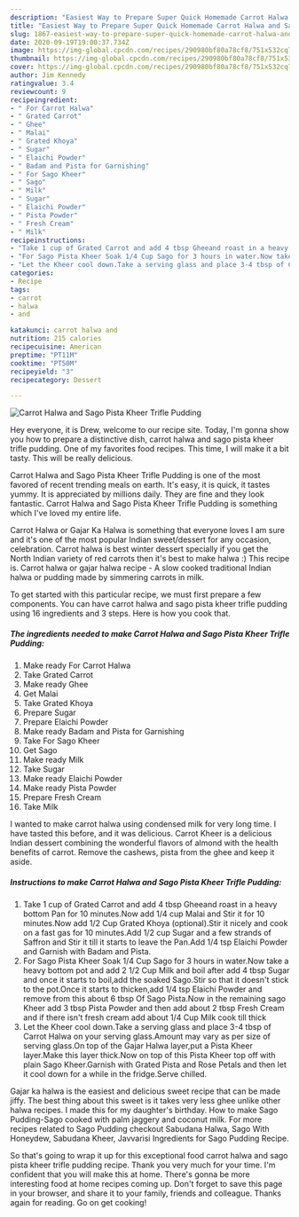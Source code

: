 ```yaml
---
description: "Easiest Way to Prepare Super Quick Homemade Carrot Halwa and Sago Pista Kheer Trifle Pudding"
title: "Easiest Way to Prepare Super Quick Homemade Carrot Halwa and Sago Pista Kheer Trifle Pudding"
slug: 1867-easiest-way-to-prepare-super-quick-homemade-carrot-halwa-and-sago-pista-kheer-trifle-pudding
date: 2020-09-19T19:00:37.734Z
image: https://img-global.cpcdn.com/recipes/290980bf80a78cf8/751x532cq70/carrot-halwa-and-sago-pista-kheer-trifle-pudding-recipe-main-photo.jpg
thumbnail: https://img-global.cpcdn.com/recipes/290980bf80a78cf8/751x532cq70/carrot-halwa-and-sago-pista-kheer-trifle-pudding-recipe-main-photo.jpg
cover: https://img-global.cpcdn.com/recipes/290980bf80a78cf8/751x532cq70/carrot-halwa-and-sago-pista-kheer-trifle-pudding-recipe-main-photo.jpg
author: Jim Kennedy
ratingvalue: 3.4
reviewcount: 9
recipeingredient:
- " For Carrot Halwa"
- " Grated Carrot"
- " Ghee"
- " Malai"
- " Grated Khoya"
- " Sugar"
- " Elaichi Powder"
- " Badam and Pista for Garnishing"
- " For Sago Kheer"
- " Sago"
- " Milk"
- " Sugar"
- " Elaichi Powder"
- " Pista Powder"
- " Fresh Cream"
- " Milk"
recipeinstructions:
- "Take 1 cup of Grated Carrot and add 4 tbsp Gheeand roast in a heavy bottom Pan for 10 minutes.Now add 1/4 cup Malai and Stir it for 10 minutes.Now add 1/2 Cup Grated Khoya (optional).Stir it nicely and cook on a fast gas for 10 minutes.Add 1/2 cup Sugar and a few strands of Saffron and Stir it till it starts to leave the Pan.Add 1/4 tsp Elaichi Powder and Garnish with Badam and Pista."
- "For Sago Pista Kheer Soak 1/4 Cup Sago for 3 hours in water.Now take a heavy bottom pot and add 2 1/2 Cup Milk and boil after add 4 tbsp Sugar and once it starts to boil,add the soaked Sago.Stir so that it doesn&#39;t stick to the pot.Once it starts to thicken,add 1/4 tsp Elaichi Powder and remove from this about 6 tbsp Of Sago Pista.Now in the remaining sago Kheer add 3 tbsp Pista Powder and then add about 2 tbsp Fresh Cream and if there isn&#39;t fresh cream add about 1/4 Cup Milk cook till thick"
- "Let the Kheer cool down.Take a serving glass and place 3-4 tbsp of Carrot Halwa on your serving glass.Amount may vary as per size of serving glass.On top of the Gajar Halwa layer,put a Pista Kheer layer.Make this layer thick.Now on top of this Pista Kheer top off with plain Sago Kheer.Garnish with Grated Pista and Rose Petals and then let it cool down for a while in the fridge.Serve chilled."
categories:
- Recipe
tags:
- carrot
- halwa
- and

katakunci: carrot halwa and 
nutrition: 215 calories
recipecuisine: American
preptime: "PT11M"
cooktime: "PT50M"
recipeyield: "3"
recipecategory: Dessert

---
```



![Carrot Halwa and Sago Pista Kheer Trifle Pudding](https://img-global.cpcdn.com/recipes/290980bf80a78cf8/751x532cq70/carrot-halwa-and-sago-pista-kheer-trifle-pudding-recipe-main-photo.jpg)

Hey everyone, it is Drew, welcome to our recipe site. Today, I'm gonna show you how to prepare a distinctive dish, carrot halwa and sago pista kheer trifle pudding. One of my favorites food recipes. This time, I will make it a bit tasty. This will be really delicious.

Carrot Halwa and Sago Pista Kheer Trifle Pudding is one of the most favored of recent trending meals on earth. It's easy, it is quick, it tastes yummy. It is appreciated by millions daily. They are fine and they look fantastic. Carrot Halwa and Sago Pista Kheer Trifle Pudding is something which I've loved my entire life.

Carrot Halwa or Gajar Ka Halwa is something that everyone loves I am sure and it&#39;s one of the most popular Indian sweet/dessert for any occasion, celebration. Carrot halwa is best winter dessert specially if you get the North Indian variety of red carrots then it&#39;s best to make halwa :) This recipe is. Carrot halwa or gajar halwa recipe - A slow cooked traditional Indian halwa or pudding made by simmering carrots in milk.


To get started with this particular recipe, we must first prepare a few components. You can have carrot halwa and sago pista kheer trifle pudding using 16 ingredients and 3 steps. Here is how you cook that.

<!--inarticleads1-->

##### The ingredients needed to make Carrot Halwa and Sago Pista Kheer Trifle Pudding:

1. Make ready  For Carrot Halwa
1. Take  Grated Carrot
1. Make ready  Ghee
1. Get  Malai
1. Take  Grated Khoya
1. Prepare  Sugar
1. Prepare  Elaichi Powder
1. Make ready  Badam and Pista for Garnishing
1. Take  For Sago Kheer
1. Get  Sago
1. Make ready  Milk
1. Take  Sugar
1. Make ready  Elaichi Powder
1. Make ready  Pista Powder
1. Prepare  Fresh Cream
1. Take  Milk


I wanted to make carrot halwa using condensed milk for very long time. I have tasted this before, and it was delicious. Carrot Kheer is a delicious Indian dessert combining the wonderful flavors of almond with the health benefits of carrot. Remove the cashews, pista from the ghee and keep it aside. 

<!--inarticleads2-->

##### Instructions to make Carrot Halwa and Sago Pista Kheer Trifle Pudding:

1. Take 1 cup of Grated Carrot and add 4 tbsp Gheeand roast in a heavy bottom Pan for 10 minutes.Now add 1/4 cup Malai and Stir it for 10 minutes.Now add 1/2 Cup Grated Khoya (optional).Stir it nicely and cook on a fast gas for 10 minutes.Add 1/2 cup Sugar and a few strands of Saffron and Stir it till it starts to leave the Pan.Add 1/4 tsp Elaichi Powder and Garnish with Badam and Pista.
1. For Sago Pista Kheer Soak 1/4 Cup Sago for 3 hours in water.Now take a heavy bottom pot and add 2 1/2 Cup Milk and boil after add 4 tbsp Sugar and once it starts to boil,add the soaked Sago.Stir so that it doesn&#39;t stick to the pot.Once it starts to thicken,add 1/4 tsp Elaichi Powder and remove from this about 6 tbsp Of Sago Pista.Now in the remaining sago Kheer add 3 tbsp Pista Powder and then add about 2 tbsp Fresh Cream and if there isn&#39;t fresh cream add about 1/4 Cup Milk cook till thick
1. Let the Kheer cool down.Take a serving glass and place 3-4 tbsp of Carrot Halwa on your serving glass.Amount may vary as per size of serving glass.On top of the Gajar Halwa layer,put a Pista Kheer layer.Make this layer thick.Now on top of this Pista Kheer top off with plain Sago Kheer.Garnish with Grated Pista and Rose Petals and then let it cool down for a while in the fridge.Serve chilled.


Gajar ka halwa is the easiest and delicious sweet recipe that can be made jiffy. The best thing about this sweet is it takes very less ghee unlike other halwa recipes. I made this for my daughter&#39;s birthday. How to make Sago Pudding-Sago cooked with palm jaggery and coconut milk. For more recipes related to Sago Pudding checkout Sabudana Halwa, Sago With Honeydew, Sabudana Kheer, Javvarisi Ingredients for Sago Pudding Recipe. 

So that's going to wrap it up for this exceptional food carrot halwa and sago pista kheer trifle pudding recipe. Thank you very much for your time. I'm confident that you will make this at home. There's gonna be more interesting food at home recipes coming up. Don't forget to save this page in your browser, and share it to your family, friends and colleague. Thanks again for reading. Go on get cooking!
